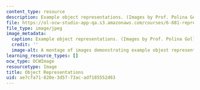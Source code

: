 ```yaml
---
content_type: resource
description: Example object representations. (Images by Prof. Polina Golland.)
file: https://ol-ocw-studio-app-qa.s3.amazonaws.com/courses/6-881-representation-and-modeling-for-image-analysis-spring-2005/ae7cfa71820e3d5773acadf185552d63_6-881s05.jpg
file_type: image/jpeg
image_metadata:
  caption: Example object representations. (Images by Prof. Polina Golland.)
  credit: ''
  image-alt: A montage of images demonstrating example objest representations.
learning_resource_types: []
ocw_type: OCWImage
resourcetype: Image
title: Object Representations
uid: ae7cfa71-820e-3d57-73ac-adf185552d63
---
```

